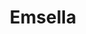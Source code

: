---
title: 'Emsella'
description: 'Vorsorge für Ihr Wohl'
pubDate: 'Jul 01 2022'
heroImage: '/emsella.webp'
---
